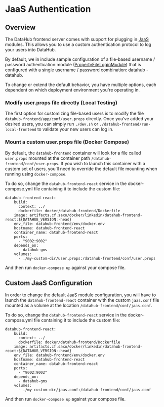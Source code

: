 # JaaS Authentication

## Overview

The DataHub frontend server comes with support for plugging in [JaaS](https://docs.oracle.com/javase/7/docs/technotes/guides/security/jaas/JAASRefGuide.html) modules. 
This allows you to use a custom authentication protocol to log your users into DataHub. 

By default, we in include sample configuration of a file-based username / password authentication module ([PropertyFileLoginModule](http://archive.eclipse.org/jetty/8.0.0.M3/apidocs/org/eclipse/jetty/plus/jaas/spi/PropertyFileLoginModule.html))
that is configured with a single username / password combination: datahub - datahub. 

To change or extend the default behavior, you have multiple options, each dependent on which deployment environment you're operating in.

### Modify user.props file directly (Local Testing) 

The first option for customizing file-based users is to modify the file `datahub-frontend/app/conf/user.props` directly.
Once you've added your desired users, you can simply run `./dev.sh` or `./datahub-frontend/run-local-frontend` to validate your
new users can log in.

### Mount a custom user.props file (Docker Compose)

By default, the `datahub-frontend` container will look for a file called `user.props` mounted at the container path
`/datahub-frontend/conf/user.props`. If you wish to launch this container with a custom set of users, you'll need to override the default
file mounting when running using `docker-compose`. 

To do so, change the `datahub-frontend-react` service in the docker-compose.yml file containing it to include the custom file:

```  
datahub-frontend-react:
    build:
      context: ../
      dockerfile: docker/datahub-frontend/Dockerfile
    image: artifacts.cf.saxo/docker/linkedin/datahub-frontend-react:${DATAHUB_VERSION:-head}
    env_file: datahub-frontend/env/docker.env
    hostname: datahub-frontend-react
    container_name: datahub-frontend-react
    ports:
      - "9002:9002"
    depends_on:
      - datahub-gms
    volumes:
      - ./my-custom-dir/user.props:/datahub-frontend/conf/user.props
```

And then run `docker-compose up` against your compose file. 


## Custom JaaS Configuration

In order to change the default JaaS module configuration, you will have to launch the `datahub-frontend-react` container with the custom `jaas.conf` file mounted as a volume
at the location `/datahub-frontend/conf/jaas.conf`.

To do so, change the `datahub-frontend-react` service in the docker-compose.yml file containing it to include the custom file:

```  
datahub-frontend-react:
    build:
      context: ../
      dockerfile: docker/datahub-frontend/Dockerfile
    image: artifacts.cf.saxo/docker/linkedin/datahub-frontend-react:${DATAHUB_VERSION:-head}
    env_file: datahub-frontend/env/docker.env
    hostname: datahub-frontend-react
    container_name: datahub-frontend-react
    ports:
      - "9002:9002"
    depends_on:
      - datahub-gms
    volumes:
      - ./my-custom-dir/jaas.conf:/datahub-frontend/conf/jaas.conf
```

And then run `docker-compose up` against your compose file. 

